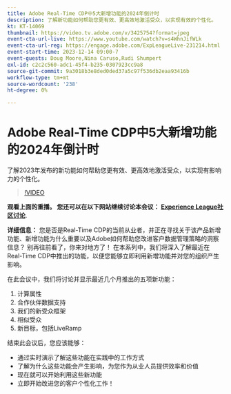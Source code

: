 ```yaml
---
title: Adobe Real-Time CDP中5大新增功能的2024年倒计时
description: 了解新功能如何帮助您更有效、更高效地激活受众，以实现有效的个性化。
kt: KT-14069
thumbnail: https://video.tv.adobe.com/v/3425754?format=jpeg
event-cta-url-live: https://www.youtube.com/watch?v=s4WhnJifWLk
event-cta-url-reg: https://engage.adobe.com/ExpLeagueLive-231214.html
event-start-time: 2023-12-14 09:00-7
event-guests: Doug Moore,Nina Caruso,Rudi Shumpert
exl-id: c2c2c560-adc1-45f4-b235-0307923cc9a8
source-git-commit: 9a3018b3e8ded0ded37a5c97f536db2eaa93416b
workflow-type: tm+mt
source-wordcount: '238'
ht-degree: 0%

---
```


# Adobe Real-Time CDP中5大新增功能的2024年倒计时

了解2023年发布的新功能如何帮助您更有效、更高效地激活受众，以实现有影响力的个性化。

>[!VIDEO](https://video.tv.adobe.com/v/3425754/?quality=12&learn=on)

**观看上面的重播。 您还可以在以下网站继续讨论本会议： [Experience League社区讨论](https://experienceleaguecommunities.adobe.com/t5/real-time-customer-data-platform/experience-league-live-post-session-discussion-countdown-to-2024/m-p/639558#M14)**.

**详细信息：**
您是否是Real-Time CDP的当前从业者，并正在寻找关于该产品新增功能、新增功能为什么重要以及Adobe如何帮助您改进客户数据管理策略的洞察信息？ 别再往前看了，你来对地方了！ 在本系列中，我们将深入了解最近在Real-Time CDP中推出的功能，以便您能够立即利用新增功能并对您的组织产生影响。

在此会议中，我们将讨论并显示最近几个月推出的五项新功能：

1. 计算属性
2. 合作伙伴数据支持
3. 我们的新受众框架
4. 相似受众
5. 新目标，包括LiveRamp

结束此会议后，您应该能够：

* 通过实时演示了解这些功能在实践中的工作方式
* 了解为什么这些功能会产生影响，为您作为从业人员提供效率和价值
* 现在就可以开始利用这些新功能
* 立即开始改进您的客户个性化工作！



